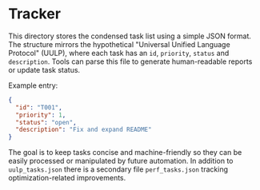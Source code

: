 # Tracker

This directory stores the condensed task list using a simple JSON format. The
structure mirrors the hypothetical "Universal Unified Language Protocol" (UULP),
where each task has an `id`, `priority`, `status` and `description`. Tools can
parse this file to generate human-readable reports or update task status.

Example entry:

```json
{
  "id": "T001",
  "priority": 1,
  "status": "open",
  "description": "Fix and expand README"
}
```

The goal is to keep tasks concise and machine-friendly so they can be easily
processed or manipulated by future automation. In addition to `uulp_tasks.json`
there is a secondary file `perf_tasks.json` tracking optimization-related
improvements.
